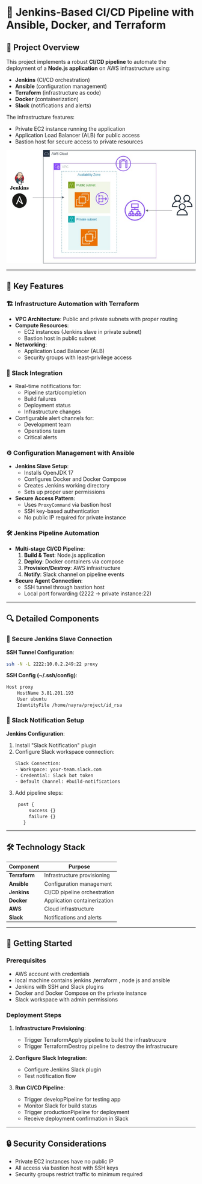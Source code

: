 
# 🚀 Jenkins-Based CI/CD Pipeline with Ansible, Docker, and Terraform

## 📘 Project Overview

This project implements a robust **CI/CD pipeline** to automate the deployment of a **Node.js application** on AWS infrastructure using:
- **Jenkins** (CI/CD orchestration)
- **Ansible** (configuration management)
- **Terraform** (infrastructure as code) 
- **Docker** (containerization)
- **Slack** (notifications and alerts)

The infrastructure features:
- Private EC2 instance running the application
- Application Load Balancer (ALB) for public access
- Bastion host for secure access to private resources


![AWS Architecture](./aws-arch.jpg)

---

## 🌟 Key Features

### 🏗️ Infrastructure Automation with Terraform
- **VPC Architecture**: Public and private subnets with proper routing
- **Compute Resources**:
  - EC2 instances (Jenkins slave in private subnet)
  - Bastion host in public subnet
- **Networking**:
  - Application Load Balancer (ALB)
  - Security groups with least-privilege access

### 🔔 Slack Integration
- Real-time notifications for:
  - Pipeline start/completion
  - Build failures
  - Deployment status
  - Infrastructure changes
- Configurable alert channels for:
  - Development team
  - Operations team
  - Critical alerts

### ⚙️ Configuration Management with Ansible
- **Jenkins Slave Setup**:
  - Installs OpenJDK 17
  - Configures Docker and Docker Compose
  - Creates Jenkins working directory
  - Sets up proper user permissions
- **Secure Access Pattern**:
  - Uses `ProxyCommand` via bastion host
  - SSH key-based authentication
  - No public IP required for private instance

### 🛠️ Jenkins Pipeline Automation
- **Multi-stage CI/CD Pipeline**:
  1. **Build & Test**: Node.js application
  2. **Deploy**: Docker containers via compose
  3. **Provision/Destroy**: AWS infrastructure
  4. **Notify**: Slack channel on pipeline events
- **Secure Agent Connection**:
  - SSH tunnel through bastion host
  - Local port forwarding (2222 → private instance:22)

---

## 🔍 Detailed Components

### 🔗 Secure Jenkins Slave Connection
**SSH Tunnel Configuration**:
```bash
ssh -N -L 2222:10.0.2.249:22 proxy
```

**SSH Config (~/.ssh/config)**:
```ssh-config
Host proxy
    HostName 3.81.201.193
    User ubuntu
    IdentityFile /home/nayra/project/id_rsa
```

### 💬 Slack Notification Setup
**Jenkins Configuration**:
1. Install "Slack Notification" plugin
2. Configure Slack workspace connection:
   ```jenkins
   Slack Connection:
   - Workspace: your-team.slack.com
   - Credential: Slack bot token
   - Default Channel: #build-notifications
   ```
3. Add pipeline steps:
   ```
    post {
        success {}
        failure {}
      }

   ```

---

## 🛠️ Technology Stack

| Component       | Purpose                          |
|-----------------|----------------------------------|
| **Terraform**   | Infrastructure provisioning      |
| **Ansible**     | Configuration management         |
| **Jenkins**     | CI/CD pipeline orchestration     |
| **Docker**      | Application containerization     |
| **AWS**         | Cloud infrastructure             |
| **Slack**       | Notifications and alerts         |

---

## 🚀 Getting Started

### Prerequisites
- AWS account with credentials
- local machine contains jenkins ,terraform , node js and ansible
- Jenkins with SSH and Slack plugins
- Docker and Docker Compose on the private instance
- Slack workspace with admin permissions

### Deployment Steps
1. **Infrastructure Provisioning**:
   - Trigger TerraformApply pipeline to build the infrastrucure
   - Trigger TerraformDestroy pipeline to destroy the infrastrucure

2. **Configure Slack Integration**:
   - Configure Jenkins Slack plugin
   - Test notification flow

3. **Run CI/CD Pipeline**:
   - Trigger developPipeline for testing app 
   - Monitor Slack for build status
   - Trigger productionPipeline for deployment
   - Receive deployment confirmation in Slack

---

## 🔒 Security Considerations
- Private EC2 instances have no public IP
- All access via bastion host with SSH keys  
- Security groups restrict traffic to minimum required



